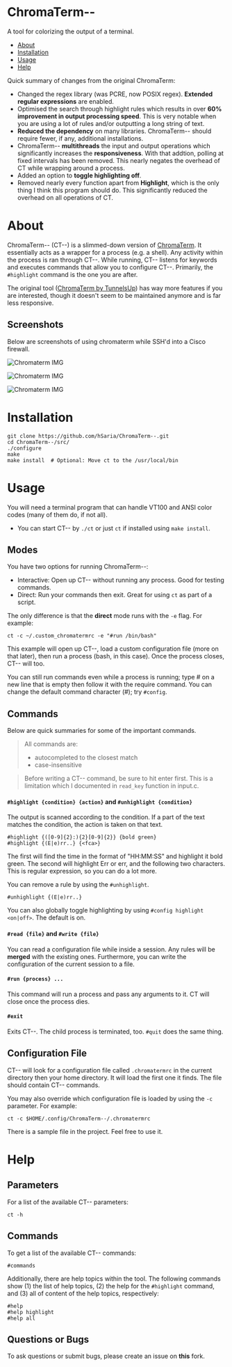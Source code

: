 # ChromaTerm--
A tool for colorizing the output of a terminal.

- [About](#about)
- [Installation](#installation)
- [Usage](#usage)
- [Help](#help)

Quick summary of changes from the original ChromaTerm:
- Changed the regex library (was PCRE, now POSIX regex). **Extended regular expressions** are enabled.
- Optimised the search through highlight rules which results in over **60% improvement in output processing speed**. This is very notable when you are using a lot of rules and/or outputting a long string of text.
- **Reduced the dependency** on many libraries. ChromaTerm-- should  require fewer, if any, additional installations.
- ChromaTerm-- **multithreads** the input and output operations which significantly increases the **responsiveness**. With that addtion, polling at fixed intervals has been removed. This nearly negates the overhead of CT while wrapping around a process.
- Added an option to **toggle highlighting off**.
- Removed nearly every function apart from **Highlight**, which is the only thing I think this program should do. This significantly reduced the overhead on all operations of CT.


# About
ChromaTerm-- (CT--) is a slimmed-down version of [ChromaTerm](https://github.com/tunnelsup/chromaterm). It essentially acts as a wrapper for a process (e.g. a shell). Any activity within the process is ran through CT--.
While running,  CT-- listens for keywords and executes commands that allow you to configure CT--. Primarily, the `#highlight` command is the one you are after.

The original tool ([ChromaTerm by TunnelsUp](www.tunnelsup.com/chromaterm/)) has way more features if you are interested, though it doesn't seem to be maintained anymore and is far less responsive.


## Screenshots
Below are screenshots of using chromaterm while SSH'd into a Cisco firewall.

![Chromaterm IMG](http://tunnelsup.com/images/chroma1.PNG)

![Chromaterm IMG](http://tunnelsup.com/images/chroma2.PNG)

![Chromaterm IMG](http://tunnelsup.com/images/chroma3.PNG)


# Installation
```
git clone https://github.com/hSaria/ChromaTerm--.git
cd ChromaTerm--/src/
./configure
make
make install  # Optional: Move ct to the /usr/local/bin
```


# Usage
You will need a terminal program that can handle VT100 and ANSI color codes (many of them do, if not all).
- You can start CT-- by `./ct` or just `ct` if installed using `make install`.

## Modes
You have two options for running ChromaTerm--:
- Interactive: Open up CT-- without running any process. Good for testing commands.
- Direct: Run your commands then exit. Great for using `ct` as part of a script.

The only difference is that the **direct** mode runs with the `-e` flag. For example:
```
ct -c ~/.custom_chromatermrc -e "#run /bin/bash"
```

This example will open up CT--, load a custom configuration file (more on that later), then run a process (bash, in this case). Once the process closes, CT-- will too.

You can still run commands even while a process is running; type # on a new line that is empty then follow it with the require command. You can change the default command character (#); try `#config`.

## Commands
Below are quick summaries for some of the important commands.

> All commands are:
> - autocompleted to the closest match
> - case-insensitive

> Before writing a CT-- command, be sure to hit enter first. This is a limitation which I documented in `read_key` function in input.c.

#### `#highlight {condition} {action}` and `#unhighlight {condition}`
The output is scanned according to the condition. If a part of the text matches the condition, the action is taken on that text.
```
#highlight {([0-9]{2}:){2}[0-9]{2}} {bold green}
#highlight {(E|e)rr..} {<fca>}
```
The first will find the time in the format of "HH:MM:SS" and highlight it bold green. The second will highlight Err or err, and the following two characters. This is regular expression, so you can do a lot more.

You can remove a rule by using the `#unhighlight`. 
```
#unhighlight {(E|e)rr..}
```

You can also globally toggle highlighting by using `#config highlight <on|off>`. The default is on.

#### `#read {file}` and `#write {file}`
You can read a configuration file while inside a session. Any rules will be **merged** with the existing ones. Furthermore, you can write the configuration of the current session to a file.

#### `#run {process} ...`
This command will run a process and pass any arguments to it. CT will close once the process dies.

#### `#exit`
Exits CT--. The child process is terminated, too. `#quit` does the same thing.

## Configuration File
CT-- will look for a configuration file called `.chromatermrc` in the current directory then your home directory. It will load the first one it finds. The file should contain CT-- commands.

You may also override which configuration file is loaded by using the `-c` parameter. For example:
```
ct -c $HOME/.config/ChromaTerm--/.chromatermrc
```

There is a sample file in the project. Feel free to use it.


# Help

## Parameters
For a list of the available CT-- parameters:
```
ct -h
```

## Commands
To get a list of the available CT-- commands:
```
#commands
```

Additionally, there are help topics within the tool. The following commands show (1) the list of help topics, (2) the help for the `#highlight` command, and (3) all of content of the help topics, respectively:
```
#help
#help highlight
#help all
```

## Questions or Bugs
To ask questions or submit bugs, please create an issue on **this** fork.

